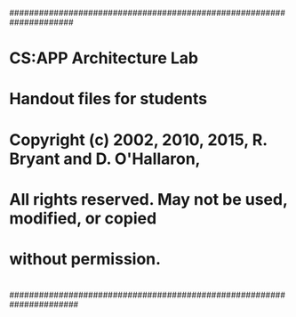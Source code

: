 #####################################################################
# CS:APP Architecture Lab
# Handout files for students
#
# Copyright (c) 2002, 2010, 2015, R. Bryant and D. O'Hallaron,
# All rights reserved. May not be used, modified, or copied
# without permission.
#
######################################################################
